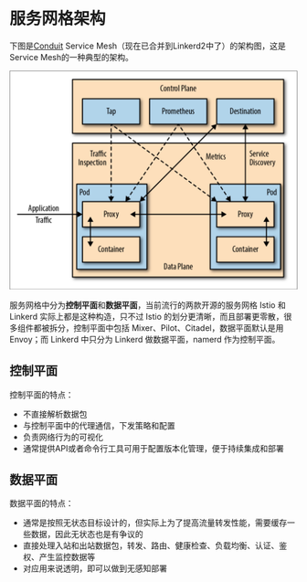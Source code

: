 # 服务网格架构

下图是[Conduit](https://condiut.io) Service Mesh（现在已合并到Linkerd2中了）的架构图，这是Service Mesh的一种典型的架构。

![服务网格架构示意图](../images/0069RVTdly1fuail4d24jj31080rkgr7.jpg)

服务网格中分为**控制平面**和**数据平面**，当前流行的两款开源的服务网格 Istio 和 Linkerd 实际上都是这种构造，只不过 Istio 的划分更清晰，而且部署更零散，很多组件都被拆分，控制平面中包括 Mixer、Pilot、Citadel，数据平面默认是用Envoy；而 Linkerd 中只分为 Linkerd 做数据平面，namerd 作为控制平面。

## 控制平面

控制平面的特点：

- 不直接解析数据包
- 与控制平面中的代理通信，下发策略和配置
- 负责网络行为的可视化
- 通常提供API或者命令行工具可用于配置版本化管理，便于持续集成和部署

## 数据平面

数据平面的特点：

- 通常是按照无状态目标设计的，但实际上为了提高流量转发性能，需要缓存一些数据，因此无状态也是有争议的
- 直接处理入站和出站数据包，转发、路由、健康检查、负载均衡、认证、鉴权、产生监控数据等
- 对应用来说透明，即可以做到无感知部署

